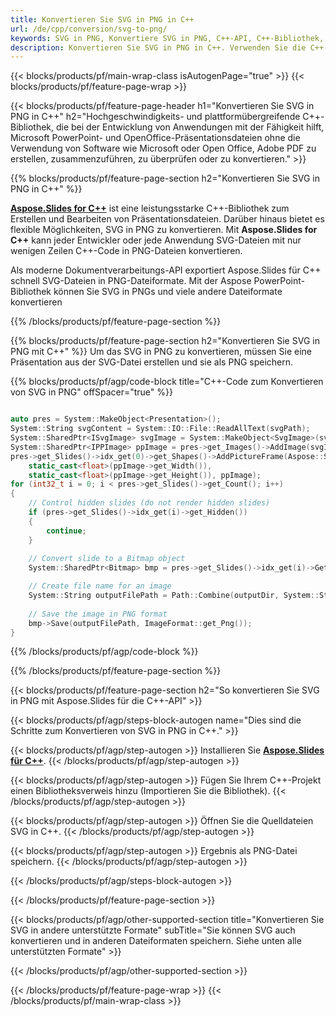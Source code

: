```yaml
---
title: Konvertieren Sie SVG in PNG in C++
url: /de/cpp/conversion/svg-to-png/
keywords: SVG in PNG, Konvertiere SVG in PNG, C++-API, C++-Bibliothek, SVG, PNG
description: Konvertieren Sie SVG in PNG in C++. Verwenden Sie die C++-Bibliotheks-API, um SVG-Dateien in PNGs zu konvertieren
---
```


{{< blocks/products/pf/main-wrap-class isAutogenPage="true" >}}
{{< blocks/products/pf/feature-page-wrap >}}

{{< blocks/products/pf/feature-page-header h1="Konvertieren Sie SVG in PNG in C++" h2="Hochgeschwindigkeits- und plattformübergreifende C++-Bibliothek, die bei der Entwicklung von Anwendungen mit der Fähigkeit hilft, Microsoft PowerPoint- und OpenOffice-Präsentationsdateien ohne die Verwendung von Software wie Microsoft oder Open Office, Adobe PDF zu erstellen, zusammenzuführen, zu überprüfen oder zu konvertieren." >}}

{{% blocks/products/pf/feature-page-section h2="Konvertieren Sie SVG in PNG in C++" %}}

[**Aspose.Slides for C++**](https://products.aspose.com/slides/de/cpp/) ist eine leistungsstarke C++-Bibliothek zum Erstellen und Bearbeiten von Präsentationsdateien. Darüber hinaus bietet es flexible Möglichkeiten, SVG in PNG zu konvertieren. Mit **Aspose.Slides for C++** kann jeder Entwickler oder jede Anwendung SVG-Dateien mit nur wenigen Zeilen C++-Code in PNG-Dateien konvertieren.

Als moderne Dokumentverarbeitungs-API exportiert Aspose.Slides für C++ schnell SVG-Dateien in PNG-Dateiformate. Mit der Aspose PowerPoint-Bibliothek können Sie SVG in PNGs und viele andere Dateiformate konvertieren

{{% /blocks/products/pf/feature-page-section %}}

{{% blocks/products/pf/feature-page-section  h2="Konvertieren Sie SVG in PNG mit C++" %}}
Um das SVG in PNG zu konvertieren, müssen Sie eine Präsentation aus der SVG-Datei erstellen und sie als PNG speichern.

{{% blocks/products/pf/agp/code-block title="C++-Code zum Konvertieren von SVG in PNG" offSpacer="true" %}}

```cpp

auto pres = System::MakeObject<Presentation>();
System::String svgContent = System::IO::File::ReadAllText(svgPath);
System::SharedPtr<ISvgImage> svgImage = System::MakeObject<SvgImage>(svgContent);
System::SharedPtr<IPPImage> ppImage = pres->get_Images()->AddImage(svgImage);
pres->get_Slides()->idx_get(0)->get_Shapes()->AddPictureFrame(Aspose::Slides::ShapeType::Rectangle, 0.0f, 0.0f, 
    static_cast<float>(ppImage->get_Width()), 
    static_cast<float>(ppImage->get_Height()), ppImage);
for (int32_t i = 0; i < pres->get_Slides()->get_Count(); i++)
{
    // Control hidden slides (do not render hidden slides)
    if (pres->get_Slides()->idx_get(i)->get_Hidden())
    {
        continue;
    }
    
    // Convert slide to a Bitmap object
    System::SharedPtr<Bitmap> bmp = pres->get_Slides()->idx_get(i)->GetThumbnail(2.f, 2.f);

    // Create file name for an image
    System::String outputFilePath = Path::Combine(outputDir, System::String(u"Slide_") + i + u".png");
    
    // Save the image in PNG format
    bmp->Save(outputFilePath, ImageFormat::get_Png());
}

```


{{% /blocks/products/pf/agp/code-block %}}

{{% /blocks/products/pf/feature-page-section %}}

{{< blocks/products/pf/feature-page-section  h2="So konvertieren Sie SVG in PNG mit Aspose.Slides für die C++-API" >}}

{{< blocks/products/pf/agp/steps-block-autogen name="Dies sind die Schritte zum Konvertieren von SVG in PNG in C++." >}}

{{< blocks/products/pf/agp/step-autogen >}}
Installieren Sie [**Aspose.Slides für C++**](https://products.aspose.com/slides/de/cpp/).
{{< /blocks/products/pf/agp/step-autogen >}}

{{< blocks/products/pf/agp/step-autogen >}}
Fügen Sie Ihrem C++-Projekt einen Bibliotheksverweis hinzu (Importieren Sie die Bibliothek).
{{< /blocks/products/pf/agp/step-autogen >}}

{{< blocks/products/pf/agp/step-autogen >}}
Öffnen Sie die Quelldateien SVG in C++.
{{< /blocks/products/pf/agp/step-autogen >}}

{{< blocks/products/pf/agp/step-autogen >}}
Ergebnis als PNG-Datei speichern.
{{< /blocks/products/pf/agp/step-autogen >}}

{{< /blocks/products/pf/agp/steps-block-autogen >}}

{{< /blocks/products/pf/feature-page-section >}}

{{< blocks/products/pf/agp/other-supported-section title="Konvertieren Sie SVG in andere unterstützte Formate" subTitle="Sie können SVG auch konvertieren und in anderen Dateiformaten speichern. Siehe unten alle unterstützten Formate" >}}



{{< /blocks/products/pf/agp/other-supported-section >}}

{{< /blocks/products/pf/feature-page-wrap >}}
{{< /blocks/products/pf/main-wrap-class >}}